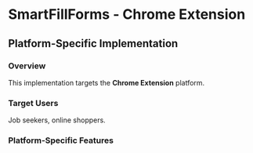 # SmartFillForms - Chrome Extension

## Platform-Specific Implementation

### Overview
This implementation targets the **Chrome Extension** platform.

### Target Users
Job seekers, online shoppers.

### Platform-Specific Features
